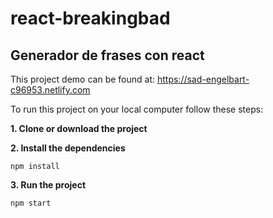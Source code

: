 # react-breakingbad
Generador de frases con react
---

This project demo can be found at:
https://sad-engelbart-c96953.netlify.com

To run this project on your local computer follow these steps:

**1. Clone or download the project**

**2. Install the dependencies**
```
npm install
```

**3. Run the project**
```
npm start
```

